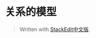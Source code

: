 
# 关系的模型

> Written with [StackEdit中文版](https://stackedit.cn/).
<!--stackedit_data:
eyJoaXN0b3J5IjpbMTYzMDUyMTc1Nl19
-->